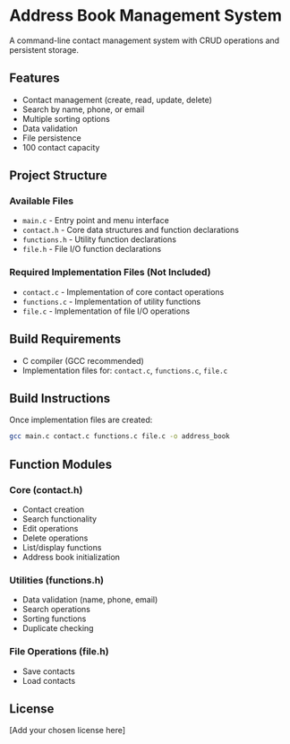 # Address Book Management System

A command-line contact management system with CRUD operations and persistent storage.

## Features

- Contact management (create, read, update, delete)
- Search by name, phone, or email
- Multiple sorting options
- Data validation
- File persistence
- 100 contact capacity

## Project Structure

### Available Files
- `main.c` - Entry point and menu interface
- `contact.h` - Core data structures and function declarations
- `functions.h` - Utility function declarations
- `file.h` - File I/O function declarations

### Required Implementation Files (Not Included)
- `contact.c` - Implementation of core contact operations
- `functions.c` - Implementation of utility functions
- `file.c` - Implementation of file I/O operations

## Build Requirements

- C compiler (GCC recommended)
- Implementation files for: `contact.c`, `functions.c`, `file.c`

## Build Instructions

Once implementation files are created:

```bash
gcc main.c contact.c functions.c file.c -o address_book
```

## Function Modules

### Core (contact.h)
- Contact creation
- Search functionality
- Edit operations
- Delete operations
- List/display functions
- Address book initialization

### Utilities (functions.h)
- Data validation (name, phone, email)
- Search operations
- Sorting functions
- Duplicate checking

### File Operations (file.h)
- Save contacts
- Load contacts

## License

[Add your chosen license here]

